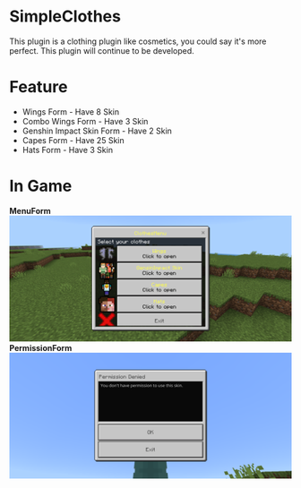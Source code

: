 # SimpleClothes
This plugin is a clothing plugin like cosmetics, you could say it's more perfect.
This plugin will continue to be developed.

# Feature
- Wings Form - Have 8 Skin
- Combo Wings Form - Have 3 Skin
- Genshin Impact Skin Form - Have 2 Skin
- Capes Form - Have 25 Skin
- Hats Form - Have 3 Skin

# In Game
**MenuForm**
![MENU](https://raw.githubusercontent.com/VsrStudio/SimpleClothes/refs/heads/main/Image/Screenshot_20250122-162652.png?token=GHSAT0AAAAAAC3HMPV6U4JGDGKTQKXBIV2QZ4QYVWA)
**PermissionForm**
![PFORM](https://raw.githubusercontent.com/VsrStudio/SimpleClothes/refs/heads/main/Image/Screenshot_20250122-163032.png?token=GHSAT0AAAAAAC3HMPV656YVFANQJ5I6SYUEZ4QYWAQ)
